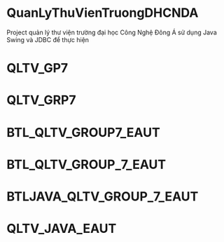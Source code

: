 # QuanLyThuVienTruongDHCNDA
Project quản lý thư viện trường đại học Công Nghệ Đông Á sử dụng Java Swing và JDBC để thực hiện 
# QLTV_GP7
# QLTV_GRP7
# BTL_QLTV_GROUP7_EAUT
# BTL_QLTV_GROUP_7_EAUT
# BTLJAVA_QLTV_GROUP_7_EAUT
# QLTV_JAVA_EAUT
